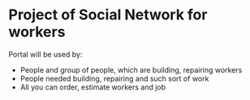 Project of Social Network for workers
=====================================

Portal will be used by:

* People and group of people, which are building, repairing workers
* People needed building, repairing and such sort of work
* All you can order, estimate workers and job

 